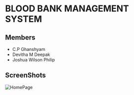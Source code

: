 # BLOOD BANK MANAGEMENT SYSTEM
## Members
* C.P Ghanshyam
* Devitha M Deepak
* Joshua Wilson Philip
## ScreenShots
![HomePage](https://github.com/shyam917/BLOOD_BANK_MANAGEMENT_SYSTEM/blob/main/bloodbank/Screenshots/Screenshot%202021-12-05%20170247.png?raw=true)
